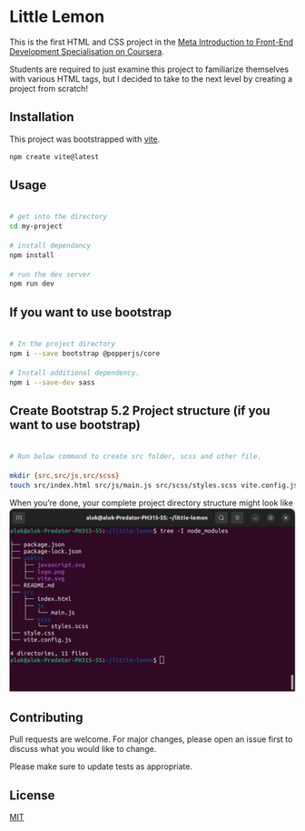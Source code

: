 # Little Lemon

This is the first HTML and CSS project in the [Meta Introduction to Front-End Development Specialisation on Coursera](https://www.coursera.org/learn/introduction-to-front-end-development/programming/omNSR/creating-an-html-document).

Students are required to just examine this project to familiarize themselves with various HTML tags, but I decided to take to the next level by creating a project from scratch!

## Installation

This project was bootstrapped with [vite](https://vitejs.dev/guide/).

```bash
npm create vite@latest
```

## Usage

```bash

# get into the directory
cd my-project

# install dependancy
npm install

# run the dev server
npm run dev

```

## If you want to use bootstrap
```bash

# In the project directory
npm i --save bootstrap @popperjs/core

# Install additional dependency.
npm i --save-dev sass

```

## Create Bootstrap 5.2 Project structure (if you want to use bootstrap)
```bash

# Run below command to create src folder, scss and other file.

mkdir {src,src/js,src/scss}
touch src/index.html src/js/main.js src/scss/styles.scss vite.config.js

```

When you’re done, your complete project directory structure might look 
like ![this](./public/tree.png)

## Contributing

Pull requests are welcome. For major changes, please open an issue first
to discuss what you would like to change.

Please make sure to update tests as appropriate.

## License

[MIT](https://choosealicense.com/licenses/mit/)

[def]: ./public/tree.png